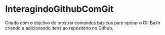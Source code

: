 # InteragindoGithubComGit
Criado com o objetivo de mostrar comandos básicos para operar o Git Bash criando e adicionando itens ao repósitório no Github. 
